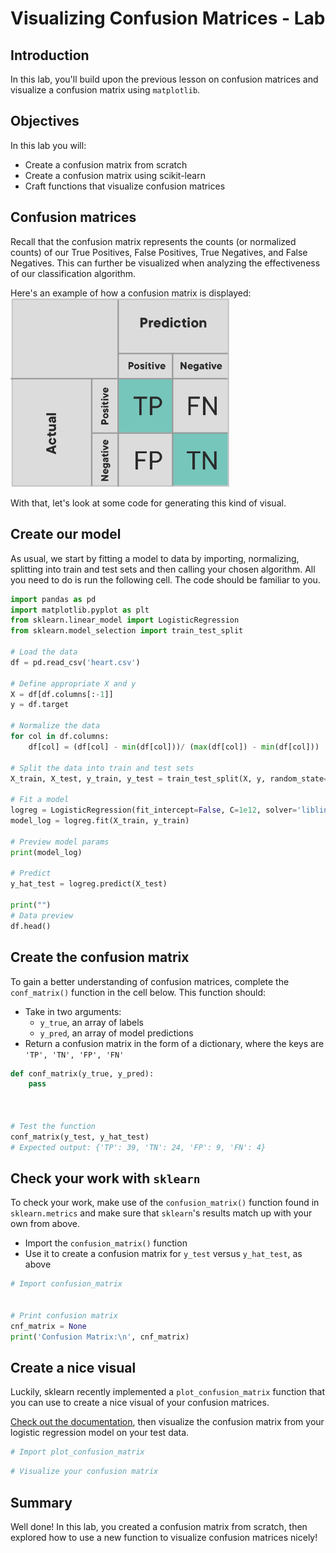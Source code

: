 
# Visualizing Confusion Matrices - Lab

## Introduction

In this lab, you'll build upon the previous lesson on confusion matrices and visualize a confusion matrix using `matplotlib`. 

## Objectives

In this lab you will:  

- Create a confusion matrix from scratch 
- Create a confusion matrix using scikit-learn 
- Craft functions that visualize confusion matrices 

## Confusion matrices

Recall that the confusion matrix represents the counts (or normalized counts) of our True Positives, False Positives, True Negatives, and False Negatives. This can further be visualized when analyzing the effectiveness of our classification algorithm.   
  
Here's an example of how a confusion matrix is displayed:
<img src="./images/new_confusion_matrix_2.png" width="350">

With that, let's look at some code for generating this kind of visual.

## Create our model
As usual, we start by fitting a model to data by importing, normalizing, splitting into train and test sets and then calling your chosen algorithm. All you need to do is run the following cell. The code should be familiar to you. 


```python
import pandas as pd
import matplotlib.pyplot as plt
from sklearn.linear_model import LogisticRegression
from sklearn.model_selection import train_test_split

# Load the data
df = pd.read_csv('heart.csv')

# Define appropriate X and y
X = df[df.columns[:-1]]
y = df.target

# Normalize the data
for col in df.columns:
    df[col] = (df[col] - min(df[col]))/ (max(df[col]) - min(df[col]))

# Split the data into train and test sets 
X_train, X_test, y_train, y_test = train_test_split(X, y, random_state=0)

# Fit a model
logreg = LogisticRegression(fit_intercept=False, C=1e12, solver='liblinear')
model_log = logreg.fit(X_train, y_train)

# Preview model params
print(model_log) 

# Predict
y_hat_test = logreg.predict(X_test)

print("")
# Data preview
df.head()
```

## Create the confusion matrix

To gain a better understanding of confusion matrices, complete the `conf_matrix()` function in the cell below.  This function should:

* Take in two arguments: 
    * `y_true`, an array of labels
    * `y_pred`, an array of model predictions
* Return a confusion matrix in the form of a dictionary, where the keys are `'TP', 'TN', 'FP', 'FN'`  


```python
def conf_matrix(y_true, y_pred):
    pass



# Test the function
conf_matrix(y_test, y_hat_test)
# Expected output: {'TP': 39, 'TN': 24, 'FP': 9, 'FN': 4}
```

## Check your work with `sklearn`

To check your work, make use of the `confusion_matrix()` function found in `sklearn.metrics` and make sure that `sklearn`'s results match up with your own from above.

- Import the `confusion_matrix()` function
- Use it to create a confusion matrix for `y_test` versus `y_hat_test`, as above 


```python
# Import confusion_matrix


# Print confusion matrix
cnf_matrix = None
print('Confusion Matrix:\n', cnf_matrix)
```

## Create a nice visual

Luckily, sklearn recently implemented a `plot_confusion_matrix` function that you can use to create a nice visual of your confusion matrices. 

[Check out the documentation](https://scikit-learn.org/stable/modules/generated/sklearn.metrics.plot_confusion_matrix.html), then visualize the confusion matrix from your logistic regression model on your test data.


```python
# Import plot_confusion_matrix

```


```python
# Visualize your confusion matrix

```

## Summary

Well done! In this lab, you created a confusion matrix from scratch, then explored how to use a new function to visualize confusion matrices nicely!
